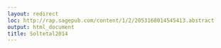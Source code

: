```yaml
---
layout: redirect
loc: http://rap.sagepub.com/content/1/2/2053168014545413.abstract
output: html_document
title: Soltetal2014
---
```

